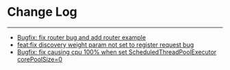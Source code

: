 # Change Log
---

- [Bugfix: fix router bug and add router example](https://github.com/Tencent/spring-cloud-tencent/pull/89)
- [feat:fix discovery weight param not set to register request bug](https://github.com/Tencent/spring-cloud-tencent/pull/102)
- [Bugfix: fix causing cpu 100% when set ScheduledThreadPoolExecutor corePoolSize=0](https://github.com/Tencent/spring-cloud-tencent/pull/98)
